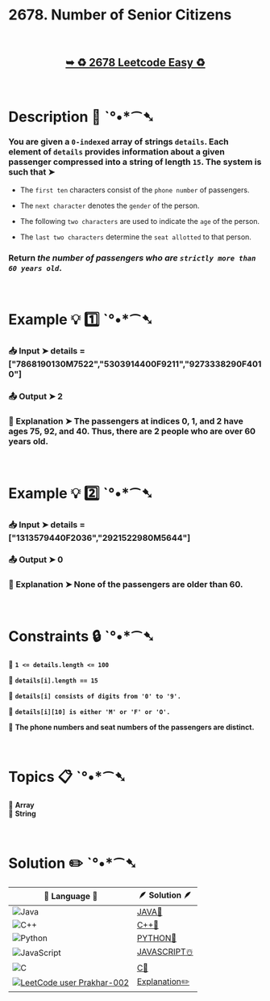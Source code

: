 # 2678. Number of Senior Citizens

</br>

<h2 align="center"> 

<a href="https://leetcode.com/problems/number-of-senior-citizens/description/?envType=daily-question&envId=2024-08-01"><strong>➥ ♻️ 2678 Leetcode Easy ♻️ </strong></a>
</h2>

</br>

# Description 📜 ˋ°•*⁀➷

### You are given a `0-indexed` array of strings `details`. Each element of `details` provides information about a given passenger compressed into a string of length `15`. The system is such that ➤

- The `first ten` characters consist of the `phone number` of passengers.

- The `next character` denotes the `gender` of the person.

- The following `two characters` are used to indicate the `age` of the person.

- The `last two characters` determine the `seat allotted` to that person.

### Return *the number of passengers who are `strictly more than 60 years old`*.

</br>

# Example 💡 1️⃣ ˋ°•*⁀➷

  ### 📥 Input  ➤ details = ["7868190130M7522","5303914400F9211","9273338290F4010"]

  ### 📤 Output  ➤ 2

  ### 🔦 Explanation  ➤  The passengers at indices 0, 1, and 2 have ages 75, 92, and 40. Thus, there are 2 people who are over 60 years old.

</br>

# Example 💡 2️⃣ ˋ°•*⁀➷

  ### 📥 Input ➤ details = ["1313579440F2036","2921522980M5644"]

  ### 📤 Output  ➤ 0

  ### 🔦 Explanation ➤  None of the passengers are older than 60.


</br>

# Constraints 🔒 ˋ°•*⁀➷

🔹 **`1 <= details.length <= 100`** </br>

🔹 **`details[i].length == 15`** </br>

🔹 **`details[i] consists of digits from '0' to '9'.`** </br>

🔹 **`details[i][10] is either 'M' or 'F' or 'O'.`** </br>

🔹 **The phone numbers and seat numbers of the passengers are distinct.** </br>

</br>

# Topics 📋 ˋ°•*⁀➷

🔸 **Array**  </br>
🔸 **String**  </br>


</br>

# Solution ✏️ ˋ°•*⁀➷

| 📒 Language 📒  | 🪶 Solution 🪶 |
| ------------- | ------------- |
|  ![Java](https://img.shields.io/badge/java-%23ED8B00.svg?style=for-the-badge&logo=openjdk&logoColor=white)  | [JAVA🍁]() |
|  ![C++](https://img.shields.io/badge/c++-%2300599C.svg?style=for-the-badge&logo=c%2B%2B&logoColor=white)  | [C++🎲]()  |
|  ![Python](https://img.shields.io/badge/python-3670A0?style=for-the-badge&logo=python&logoColor=ffdd54)    | [PYTHON🍰]() |
| ![JavaScript](https://img.shields.io/badge/javascript-%23323330.svg?style=for-the-badge&logo=javascript&logoColor=%23F7DF1E)   | [JAVASCRIPT☃️]() |
|   ![C](https://img.shields.io/badge/c-%2300599C.svg?style=for-the-badge&logo=c&logoColor=white)   | [C💖]()  |
|  [![LeetCode user Prakhar-002](https://img.shields.io/badge/dynamic/json?style=for-the-badge&labelColor=black&color=%23ffa116&label=Solved&query=solvedOverTotal&url=https%3A%2F%2Fleetcode-badge.vercel.app%2Fapi%2Fusers%2FPrakhar-002&logo=leetcode&logoColor=yellow)](https://leetcode.com/Prakhar-002/)  | [Explanation✏️]()  |
